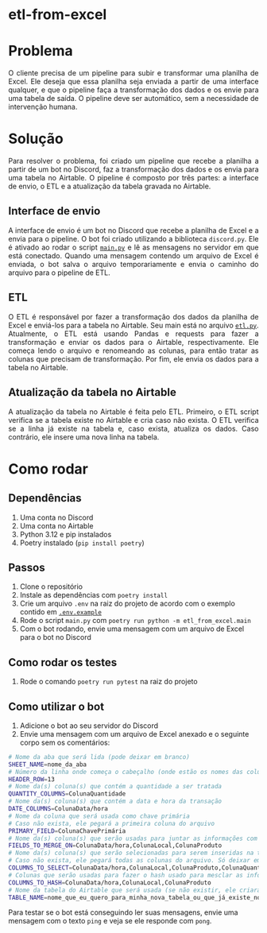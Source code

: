 # etl-from-excel

# Problema

<p align="justify">
O cliente precisa de um pipeline para subir e transformar uma planilha de Excel. Ele deseja que essa planilha seja enviada a partir de uma interface qualquer, e que o pipeline faça a transformação dos dados e os envie para uma tabela de saída. O pipeline deve ser automático, sem a necessidade de intervenção humana.
</p>

# Solução

<p align="justify">
Para resolver o problema, foi criado um pipeline que recebe a planilha a partir de um bot no Discord, faz a transformação dos dados e os envia para uma tabela no Airtable. O pipeline é composto por três partes: a interface de envio, o ETL e a atualização da tabela gravada no Airtable.
</p>

## Interface de envio

<p align="justify">
A interface de envio é um bot no Discord que recebe a planilha de Excel e a envia para o pipeline. O bot foi criado utilizando a biblioteca <code>discord.py</code>. Ele é ativado ao rodar o script <code><a href="etl_from_excel/main.py">main.py</a></code> e lê as mensagens no servidor em que está conectado. Quando uma mensagem contendo um arquivo de Excel é enviada, o bot salva o arquivo temporariamente e envia o caminho do arquivo para o pipeline de ETL.
</p>

## ETL

<p align="justify">
O ETL é responsável por fazer a transformação dos dados da planilha de Excel e enviá-los para a tabela no Airtable. Seu main está no arquivo <code><a href="etl_from_excel/etl.py">etl.py</a></code>. Atualmente, o ETL está usando Pandas e requests para fazer a transformação e enviar os dados para o Airtable, respectivamente. Ele começa lendo o arquivo e renomeando as colunas, para então tratar as colunas que precisam de transformação. Por fim, ele envia os dados para a tabela no Airtable.
</p>

## Atualização da tabela no Airtable

<p align="justify">
A atualização da tabela no Airtable é feita pelo ETL. Primeiro, o ETL script verifica se a tabela existe no Airtable e cria caso não exista. O ETL verifica se a linha já existe na tabela e, caso exista, atualiza os dados. Caso contrário, ele insere uma nova linha na tabela.
</p>

# Como rodar

## Dependências

1. Uma conta no Discord
2. Uma conta no Airtable
3. Python 3.12 e pip instalados
2. Poetry instalado (`pip install poetry`)

## Passos
1. Clone o repositório
2. Instale as dependências com `poetry install`
3. Crie um arquivo `.env` na raiz do projeto de acordo com o exemplo contido em [`.env.example`](.env.example)
4. Rode o script `main.py` com `poetry run python -m etl_from_excel.main`
5. Com o bot rodando, envie uma mensagem com um arquivo de Excel para o bot no Discord

## Como rodar os testes
1. Rode o comando `poetry run pytest` na raiz do projeto

## Como utilizar o bot

1. Adicione o bot ao seu servidor do Discord
2. Envie uma mensagem com um arquivo de Excel anexado e o seguinte corpo sem os comentários:
```bash
# Nome da aba que será lida (pode deixar em branco)
SHEET_NAME=nome_da_aba
# Número da linha onde começa o cabeçalho (onde estão os nomes das colunas)
HEADER_ROW=13
# Nome da(s) coluna(s) que contém a quantidade a ser tratada
QUANTITY_COLUMNS=ColunaQuantidade
# Nome da(s) coluna(s) que contém a data e hora da transação
DATE_COLUMNS=ColunaData/hora
# Nome da coluna que será usada como chave primária
# Caso não exista, ele pegará a primeira coluna do arquivo
PRIMARY_FIELD=ColunaChavePrimária
# Nome da(s) coluna(s) que serão usadas para juntar as informações com as que já estão na tabela
FIELDS_TO_MERGE_ON=ColunaData/hora,ColunaLocal,ColunaProduto
# Nome da(s) coluna(s) que serão selecionadas para serem inseridas na tabela
# Caso não exista, ele pegará todas as colunas do arquivo. Só deixar em branco se quiser todas as colunas
COLUMNS_TO_SELECT=ColunaData/hora,ColunaLocal,ColunaProduto,ColunaQuantidade,ColunaValor
# Colunas que serão usadas para fazer o hash usado para mesclar as informações (equivalente a chave composta de uma tabela)
COLUMNS_TO_HASH=ColunaData/hora,ColunaLocal,ColunaProduto
# Nome da tabela do Airtable que será usada (se não existir, ele criará uma nova)
TABLE_NAME=nome_que_eu_quero_para_minha_nova_tabela_ou_que_já_existe_no_airtable
```

Para testar se o bot está conseguindo ler suas mensagens, envie uma mensagem com o texto `ping` e veja se ele responde com `pong`.